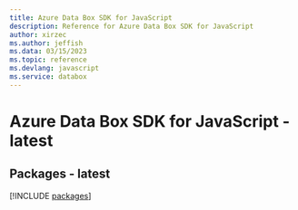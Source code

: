 ```yaml
---
title: Azure Data Box SDK for JavaScript
description: Reference for Azure Data Box SDK for JavaScript
author: xirzec
ms.author: jeffish
ms.data: 03/15/2023
ms.topic: reference
ms.devlang: javascript
ms.service: databox
---
```

# Azure Data Box SDK for JavaScript - latest
## Packages - latest
[!INCLUDE [packages](data-box-index.md)]